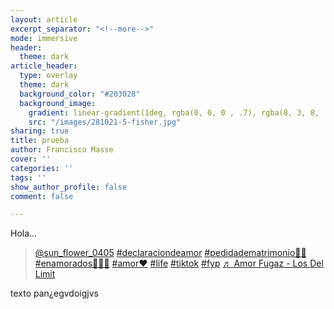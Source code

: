 ```yaml
---
layout: article
excerpt_separator: "<!--more-->"
mode: immersive
header:
  theme: dark
article_header:
  type: overlay
  theme: dark
  background_color: "#203028"
  background_image:
    gradient: linear-gradient(1deg, rgba(0, 0, 0 , .7), rgba(8, 3, 8, .9))
    src: "/images/281021-5-fisher.jpg"
sharing: true
title: prueba
author: Francisco Masse
cover: ''
categories: ''
tags: ''
show_author_profile: false
comment: false

---
```

Hola...

<blockquote class="tiktok-embed" cite="https://www.tiktok.com/@sun_flower_0405/video/7072132600483073285" data-video-id="7072132600483073285" style="max-width: 605px;min-width: 325px;" > <section> <a target="_blank" title="@sun_flower_0405" href="https://www.tiktok.com/@sun_flower_0405">@sun_flower_0405</a> <a title="declaraciondeamor" target="_blank" href="https://www.tiktok.com/tag/declaraciondeamor">#declaraciondeamor</a> <a title="pedidadematrimonio💍💏" target="_blank" href="https://www.tiktok.com/tag/pedidadematrimonio%F0%9F%92%8D%F0%9F%92%8F">#pedidadematrimonio💍💏</a> <a title="enamorados💞💓🥰" target="_blank" href="https://www.tiktok.com/tag/enamorados%F0%9F%92%9E%F0%9F%92%93%F0%9F%A5%B0">#enamorados💞💓🥰</a> <a title="amor❤️" target="_blank" href="https://www.tiktok.com/tag/amor%E2%9D%A4%EF%B8%8F">#amor❤️</a> <a title="life" target="_blank" href="https://www.tiktok.com/tag/life">#life</a> <a title="tiktok" target="_blank" href="https://www.tiktok.com/tag/tiktok">#tiktok</a> <a title="fyp" target="_blank" href="https://www.tiktok.com/tag/fyp">#fyp</a> <a target="_blank" title="♬ Amor Fugaz - Los Del Limit" href="https://www.tiktok.com/music/Amor-Fugaz-6964924733708044289">♬ Amor Fugaz - Los Del Limit</a> </section> </blockquote> <script async src="https://www.tiktok.com/embed.js"></script>

texto pan¿egvdoigjvs